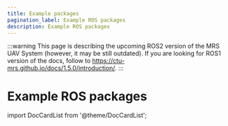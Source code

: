 ```yaml
---
title: Example packages
pagination_label: Example ROS packages
description: Example ROS packages
---
```


:::warning
This page is describing the upcoming ROS2 version of the MRS UAV System (however, it may be still outdated). If you are looking for ROS1 version of the docs, follow to https://ctu-mrs.github.io/docs/1.5.0/introduction/.
:::

# Example ROS packages

import DocCardList from '@theme/DocCardList';

<DocCardList />
